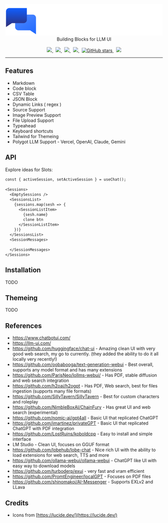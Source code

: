 <div align="center">
  <img width="650" src=".storybook/logo.png">
  <br />
  Building Blocks for LLM UI
  <br /><br />
  <a href="https://github.com/reaviz/reachat/actions/workflows/build.yml">
    <img src="https://github.com/reaviz/reachat/actions/workflows/build.yml/badge.svg" />
  </a>
  &nbsp;
  <a href="https://npm.im/reachat" target="_blank">
    <img src="https://img.shields.io/npm/v/reachat.svg" />
  </a>&nbsp;
  <a href="https://npm.im/reachat" target="_blank">
    <img src="https://badgen.net/npm/dw/reachat" />
  </a>&nbsp;
  <a href="https://github.com/reaviz/reachat/blob/master/LICENSE">
    <img src="https://badgen.now.sh/badge/license/apache2" />
  </a>&nbsp;
  <a href="https://github.com/reaviz/reachat">
    <img alt="GitHub stars" src="https://img.shields.io/github/stars/reaviz/reachat?style=social" />
  </a>&nbsp;
  <a href="https://discord.gg/tt8wGExq35" target="_blank">
    <img src="https://img.shields.io/discord/773948315037073409?label=discord" />
  </a>
</div>

---

## Features
- Markdown
- Code block
- CSV Table
- JSON Block
- Dynamic Links ( regex )
- Source Support
- Image Preview Support
- File Upload Support
- Typeahead
- Keyboard shortcuts
- Tailwind for Themeing
- Polygot LLM Support - Vercel, OpenAI, Claude, Gemini

## API
Explore ideas for Slots:

```tsx
const { activeSession, setActiveSession } = useChat();

<Sessions>
  <EmptySessions />
  <SessionsList>
    {sessions.map(sesh => {
      <SessionListItem>
        {sesh.name}
        clone btn
      </SessionListItem>
    })}
  </SessionsList>
  <SessionMessages>

  </SessionMessages>
</Sessions>
```

## Installation
TODO

## Themeing
TODO

## References
- https://www.chatbotui.com/
- https://llm-ui.com/
- https://github.com/huggingface/chat-ui - Amazing clean UI with very good web search, my go to currently. (they added the ability to do it all locally very recently!)
- https://github.com/oobabooga/text-generation-webui - Best overall, supports any model format and has many extensions
- https://github.com/ParisNeo/lollms-webui/ - Has PDF, stable diffusion and web search integration
- https://github.com/h2oai/h2ogpt - Has PDF, Web search, best for files ingestion (supports many file formats)
- https://github.com/SillyTavern/SillyTavern - Best for custom characters and roleplay
- https://github.com/NimbleBoxAI/ChainFury - Has great UI and web search (experimental)
- https://github.com/nomic-ai/gpt4all - Basic UI that replicated ChatGPT
- https://github.com/imartinez/privateGPT - Basic UI that replicated ChatGPT with PDF integration
- https://github.com/LostRuins/koboldcpp - Easy to install and simple interface
- LM Studio - Clean UI, focuses on GGUF format
- https://github.com/lobehub/lobe-chat - Nice rich UI with the ability to load extensions for web search, TTS and more
- https://github.com/ollama-webui/ollama-webui - ChatGPT like UI with easy way to download models
- https://github.com/turboderp/exui - very fast and vram efficient
- https://github.com/PromtEngineer/localGPT - Focuses on PDF files
- https://github.com/shinomakoi/AI-Messenger - Supports EXLv2 and LLava

## Credits
- Icons from [https://lucide.dev/](https://lucide.dev/)
